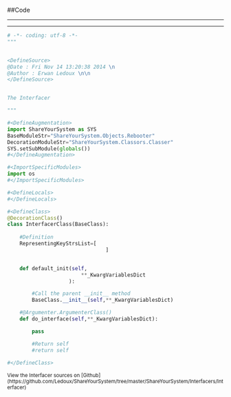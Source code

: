 
<!--
FrozenIsBool False
-->

##Code

----

<ClassDocStr>

----

```python
# -*- coding: utf-8 -*-
"""


<DefineSource>
@Date : Fri Nov 14 13:20:38 2014 \n
@Author : Erwan Ledoux \n\n
</DefineSource>


The Interfacer

"""

#<DefineAugmentation>
import ShareYourSystem as SYS
BaseModuleStr="ShareYourSystem.Objects.Rebooter"
DecorationModuleStr="ShareYourSystem.Classors.Classer"
SYS.setSubModule(globals())
#</DefineAugmentation>

#<ImportSpecificModules>
import os
#</ImportSpecificModules>

#<DefineLocals>
#</DefineLocals>

#<DefineClass>
@DecorationClass()
class InterfacerClass(BaseClass):
	
	#Definition
	RepresentingKeyStrsList=[
								]


	def default_init(self,
						**_KwargVariablesDict
					):

		#Call the parent __init__ method
		BaseClass.__init__(self,**_KwargVariablesDict)

	#@Argumenter.ArgumenterClass()
	def do_interface(self,**_KwargVariablesDict):

		pass

		#Return self
		#return self
	
#</DefineClass>


```

<small>
View the Interfacer sources on [Github](https://github.com/Ledoux/ShareYourSystem/tree/master/ShareYourSystem/Interfacers/Interfacer)
</small>

